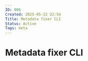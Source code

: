 ```yaml
---
ID: 006
Created: 2025-05-22 22:54
Title: Metadata fixer CLI
Status: Active
Tags: meta
---
```


# Metadata fixer CLI
